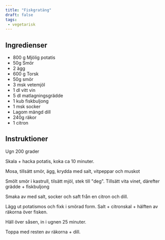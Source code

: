 ```yaml
---
title: "Fiskgratäng"
draft: false
tags:
 - vegetarisk
---
```


## Ingredienser
- 800 g Mjölig potatis
- 50g Smör
- 2 ägg
- 600 g Torsk
- 50g smör
- 3 msk vetemjöl
- 1 dl vitt vin
- 5 dl matlagningsgrädde
- 1 kub fiskbuljong
- 1 msk socker
- Lagom mängd dill
- 240g räkor
- 1 citron

## Instruktioner
Ugn 200 grader

Skala + hacka potatis, koka ca 10 minuter.

Mosa, tillsätt smör, ägg, krydda med salt, vitpeppar och muskot

Smölt smör i kastrull, tilsätt mjöl, stek till "deg". Tillsätt vita vinet, därefter grädde + fiskbuljong

Smaka av med salt, socker och saft från en citron och dill.

Lägg ut potatismos och fixk i smörad form. Salt + citronskal + hälften av räkorna över fisken.

Häll över såsen, in i ugnen 25 minuter.

Toppa med resten av räkorna + dill.
